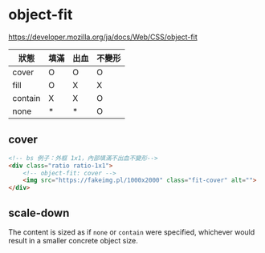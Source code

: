 # object-fit
https://developer.mozilla.org/ja/docs/Web/CSS/object-fit


|狀態|填滿|出血|不變形|
|-|-|-|-|
|cover|O|O|O|
|fill|O|X|X|
|contain|X|X|O|
|none|*|*|O|

## cover
```html
<!-- bs 例子：外框 1x1，內部填滿不出血不變形-->
<div class="ratio ratio-1x1">
	<!-- object-fit: cover -->
	<img src="https://fakeimg.pl/1000x2000" class="fit-cover" alt="">
</div>
```

## scale-down
The content is sized as if `none` or `contain` were specified, whichever would result in a smaller concrete object size.
